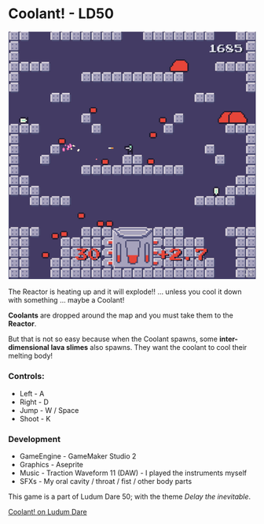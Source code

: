 # Coolant! - LD50

![screenshot3](https://raw.githubusercontent.com/iambaangkok/LudumDare50/master/itchassets/screenshot3.PNG)

The Reactor is heating up and it will explode!! ... unless you cool it down with something ... maybe a Coolant!

**Coolants** are dropped around the map and you must take them to the **Reactor**.

But that is not so easy because when the Coolant spawns, some **inter-dimensional lava slimes** also spawns. They want the coolant to cool their melting body!


### Controls:
- Left - A
- Right - D
- Jump - W / Space
- Shoot - K

### Development
- GameEngine - GameMaker Studio 2
- Graphics - Aseprite
- Music - Traction Waveform 11 (DAW) - I played the instruments myself 
- SFXs - My oral cavity / throat / fist / other body parts


This game is a part of Ludum Dare 50; with the theme *Delay the inevitable*.

[Coolant! on Ludum Dare](https://ldjam.com/events/ludum-dare/50/coolant)
